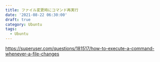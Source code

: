 ```yaml
---
title: ファイル変更時にコマンド再実行
date: '2021-08-22 06:30:00'
draft: true
category: Ubuntu
tags:
  - Ubuntu
---
```


https://superuser.com/questions/181517/how-to-execute-a-command-whenever-a-file-changes
